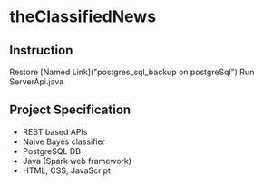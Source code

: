 # theClassifiedNews

## Instruction
Restore [Named Link]("postgres_sql_backup on postgreSql")
Run ServerApi.java

## Project Specification
* REST based APIs
* Naive Bayes classifier
* PostgreSQL DB
* Java (Spark web framework)
* HTML, CSS, JavaScript
